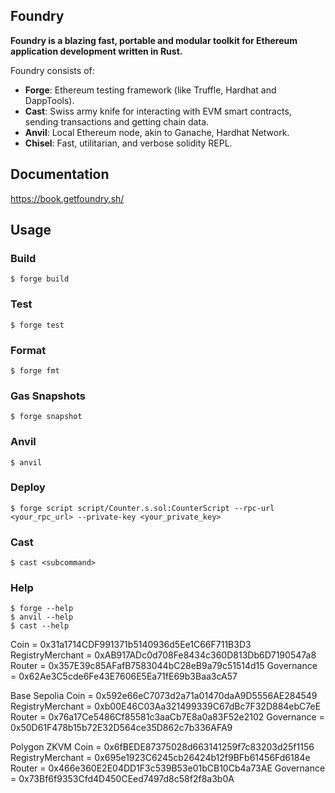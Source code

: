 ## Foundry

**Foundry is a blazing fast, portable and modular toolkit for Ethereum application development written in Rust.**

Foundry consists of:

-   **Forge**: Ethereum testing framework (like Truffle, Hardhat and DappTools).
-   **Cast**: Swiss army knife for interacting with EVM smart contracts, sending transactions and getting chain data.
-   **Anvil**: Local Ethereum node, akin to Ganache, Hardhat Network.
-   **Chisel**: Fast, utilitarian, and verbose solidity REPL.

## Documentation

https://book.getfoundry.sh/

## Usage

### Build

```shell
$ forge build
```

### Test

```shell
$ forge test
```

### Format

```shell
$ forge fmt
```

### Gas Snapshots

```shell
$ forge snapshot
```

### Anvil

```shell
$ anvil
```

### Deploy

```shell
$ forge script script/Counter.s.sol:CounterScript --rpc-url <your_rpc_url> --private-key <your_private_key>
```

### Cast

```shell
$ cast <subcommand>
```

### Help

```shell
$ forge --help
$ anvil --help
$ cast --help
```

Coin = 0x31a1714CDF991371b5140936d5Ee1C66F711B3D3
RegistryMerchant = 0xAB917ADc0d708Fe8434c360D813Db6D7190547a8
Router = 0x357E39c85AFafB7583044bC28eB9a79c51514d15
Governance = 0x62Ae3C5cde6Fe43E7606E5Ea71fE69b3Baa3cA57

Base Sepolia
Coin = 0x592e66eC7073d2a71a01470daA9D5556AE284549
RegistryMerchant = 0xb00E46C03Aa321499339C67dBc7F32D884ebC7eE
Router = 0x76a17Ce5486Cf85581c3aaCb7E8a0a83F52e2102
Governance = 0x50D61F478b15b72E32D564ce35D862c7b336AFA9

Polygon ZKVM
Coin = 0x6fBEDE87375028d663141259f7c83203d25f1156
RegistryMerchant = 0x695e1923C6245cb26424b12f9BFb61456Fd6184e
Router = 0x466e360E2E04DD1F3c539B53e01bCB10Cb4a73AE
Governance = 0x73Bf6f9353Cfd4D450CEed7497d8c58f2f8a3b0A